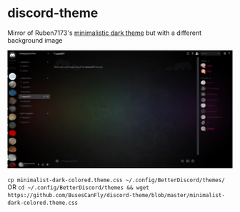 # discord-theme
Mirror of Ruben7173's [minimalistic dark theme](https://betterdocs.us/themes/minimalistic-dark-theme/) but with a different background image

![alt text](https://github.com/BusesCanFly/discord-theme/blob/master/screenshot.png "Oooh pretty colors!")

`cp minimalist-dark-colored.theme.css ~/.config/BetterDiscord/themes/`
OR
`cd ~/.config/BetterDiscord/themes && wget https://github.com/BusesCanFly/discord-theme/blob/master/minimalist-dark-colored.theme.css`
